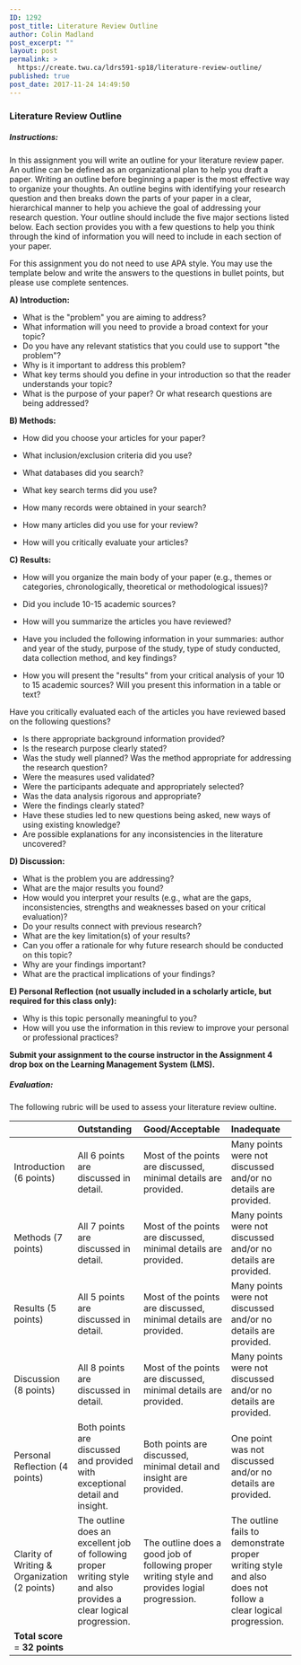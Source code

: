 ```yaml
---
ID: 1292
post_title: Literature Review Outline
author: Colin Madland
post_excerpt: ""
layout: post
permalink: >
  https://create.twu.ca/ldrs591-sp18/literature-review-outline/
published: true
post_date: 2017-11-24 14:49:50
---
```

### Literature Review Outline

##### Instructions:

In this assignment you will write an outline for your literature review paper.  An outline can be defined as an organizational plan to help you draft a paper. Writing an outline before beginning a paper is the most effective way to organize your thoughts. An outline begins with identifying your research question and then breaks down the parts of your paper in a clear, hierarchical manner to help you achieve the goal of addressing your research question.  Your outline should include the five major sections listed below.  Each section provides you with a few questions to help you think through the kind of information you will need to include in each section of your paper.

For this assignment you do not need to use APA style.  You may use the template below and write the answers to the questions in bullet points, but please use complete sentences.

**A) Introduction:**

* What is the "problem" you are aiming to address?
* What information will you need to provide a broad context for your topic?
* Do you have any relevant statistics that you could use to support "the problem"?
* Why is it important to address this problem?
* What key terms should you define in your introduction so that the reader understands your topic?
* What is the purpose of your paper? Or what research questions are being addressed?

**B) Methods:**

* How did you choose your articles for your paper?

* What inclusion/exclusion criteria did you use?

* What databases did you search?

* What key search terms did you use?

* How many records were obtained in your search?

* How many articles did you use for your review?

* How will you critically evaluate your articles?

**C) Results:**

* How will you organize the main body of your paper (e.g., themes or categories, chronologically, theoretical or methodological issues)?
* Did you include 10-15 academic sources?
* How will you summarize the articles you have reviewed?
* Have you included the following information in your summaries: author and year of the study, purpose of the study, type of study conducted, data collection method, and key findings?

* How you will present the "results" from your critical analysis of your 10 to 15 academic sources?  Will you present this information in a table or text?

Have you critically evaluated each of the articles you have reviewed based on the following questions?

* Is there appropriate background information provided?
* Is the research purpose clearly stated?
* Was the study well planned? Was the method appropriate for addressing the research question?
* Were the measures used validated?
* Were the participants adequate and appropriately selected?
* Was the data analysis rigorous and appropriate?
* Were the findings clearly stated?
* Have these studies led to new questions being asked, new ways of using existing knowledge? 
* Are possible explanations for any inconsistencies in the literature uncovered?

**D) Discussion:**

* What is the problem you are addressing?
* What are the major results you found?
* How would you interpret your results (e.g., what are the gaps, inconsistencies, strengths and weaknesses based on your critical evaluation)?
* Do your results connect with previous research?
* What are the key limitation(s) of your results?
* Can you offer a rationale for why future research should be conducted on this topic?
* Why are your findings important?
* What are the practical implications of your findings?

**E) Personal Reflection (not usually included in a scholarly article, but required for this class only):**

* Why is this topic personally meaningful to you?
* How will you use the information in this review to improve your personal or professional practices?

**Submit your assignment to the course instructor in the Assignment 4 drop box on the Learning Management System (LMS).**

##### Evaluation:

The following rubric will be used to assess your literature review oultine.

|  | Outstanding | Good/Acceptable | Inadequate |
| :--- | :--- | :--- | :--- |
| Introduction (6 points) | All 6 points are discussed in detail. | Most of the points are           discussed, minimal details are provided. | Many points were not           discussed and/or no details are provided. |
| Methods (7 points) | All 7 points are discussed in detail. | Most of the points are           discussed, minimal details are provided. | Many points were not           discussed and/or no details     are provided. |
| Results (5 points) | All 5 points are discussed in detail. | Most of the points are            discussed, minimal details are provided. | Many points were not            discussed and/or no details are provided. |
| Discussion (8 points) | All 8 points are discussed in detail. | Most of the points are           discussed, minimal details are provided. | Many points were not           discussed and/or no details are provided. |
| Personal Reflection                 (4 points) | Both points are discussed and provided with exceptional detail and insight. | Both points are discussed, minimal detail and insight    are provided. | One point was not discussed and/or no details are             provided. |
| Clarity of Writing & Organization (2 points) | The outline does an excellent job of following proper writing style and also provides a clear logical progression. | The outline does a good job of following proper writing style and provides logial progression. | The outline fails to demonstrate proper writing style and also does not follow a clear  logical progression. |
| **Total score** = **32 points** |  |  |  |<!--themify_builder_static--><a href="https://create.twu.ca/ldrs591-sp18/lessons/literature-review-outline/" > Upload Link </a><!--/themify_builder_static-->